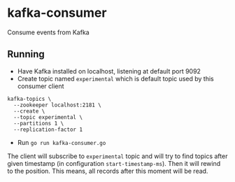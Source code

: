 # kafka-consumer
Consume events from Kafka

## Running
+ Have Kafka installed on localhost, listening at default port 9092
+ Create topic named `experimental` which is default topic used by this consumer client
```
kafka-topics \
  --zookeeper localhost:2181 \
  --create \
  --topic experimental \
  --partitions 1 \
  --replication-factor 1
```
+ Run `go run kafka-consumer.go`

The client will subscribe to `experimental` topic and will try to find topics after given timestamp (in configuration `start-timestamp-ms`). Then it will rewind to the position. This means, all records after this moment will be read.
